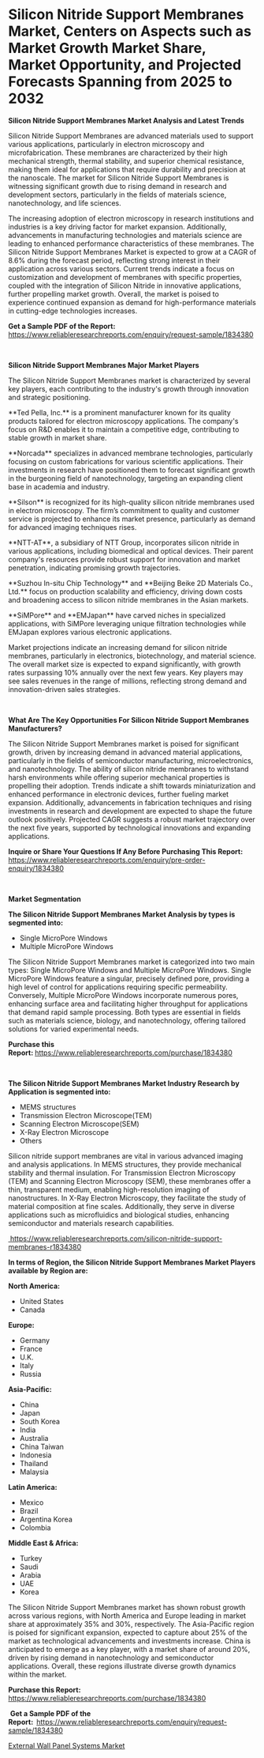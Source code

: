 <p><h1>Silicon Nitride Support Membranes Market, Centers on Aspects such as Market Growth Market Share, Market Opportunity, and Projected Forecasts Spanning from 2025 to 2032</h1></p><p><strong>Silicon Nitride Support Membranes Market Analysis and Latest Trends</strong></p>
<p><p>Silicon Nitride Support Membranes are advanced materials used to support various applications, particularly in electron microscopy and microfabrication. These membranes are characterized by their high mechanical strength, thermal stability, and superior chemical resistance, making them ideal for applications that require durability and precision at the nanoscale. The market for Silicon Nitride Support Membranes is witnessing significant growth due to rising demand in research and development sectors, particularly in the fields of materials science, nanotechnology, and life sciences.</p><p>The increasing adoption of electron microscopy in research institutions and industries is a key driving factor for market expansion. Additionally, advancements in manufacturing technologies and materials science are leading to enhanced performance characteristics of these membranes. The Silicon Nitride Support Membranes Market is expected to grow at a CAGR of 8.6% during the forecast period, reflecting strong interest in their application across various sectors. Current trends indicate a focus on customization and development of membranes with specific properties, coupled with the integration of Silicon Nitride in innovative applications, further propelling market growth. Overall, the market is poised to experience continued expansion as demand for high-performance materials in cutting-edge technologies increases.</p></p>
<p><strong>Get a Sample PDF of the Report:&nbsp;</strong> <a href="https://www.reliableresearchreports.com/enquiry/request-sample/1834380?utm_campaign=2657&utm_medium=2&utm_source=Github&utm_content=ia&utm_term=03042025&utm_id=silicon-nitride-support-membranes">https://www.reliableresearchreports.com/enquiry/request-sample/1834380</a></p>
<p>&nbsp;</p>
<p><strong>Silicon Nitride Support Membranes Major Market Players</strong></p>
<p><p>The Silicon Nitride Support Membranes market is characterized by several key players, each contributing to the industry's growth through innovation and strategic positioning.</p><p>**Ted Pella, Inc.** is a prominent manufacturer known for its quality products tailored for electron microscopy applications. The company's focus on R&D enables it to maintain a competitive edge, contributing to stable growth in market share.</p><p>**Norcada** specializes in advanced membrane technologies, particularly focusing on custom fabrications for various scientific applications. Their investments in research have positioned them to forecast significant growth in the burgeoning field of nanotechnology, targeting an expanding client base in academia and industry.</p><p>**Silson** is recognized for its high-quality silicon nitride membranes used in electron microscopy. The firm’s commitment to quality and customer service is projected to enhance its market presence, particularly as demand for advanced imaging techniques rises.</p><p>**NTT-AT**, a subsidiary of NTT Group, incorporates silicon nitride in various applications, including biomedical and optical devices. Their parent company's resources provide robust support for innovation and market penetration, indicating promising growth trajectories.</p><p>**Suzhou In-situ Chip Technology** and **Beijing Beike 2D Materials Co., Ltd.** focus on production scalability and efficiency, driving down costs and broadening access to silicon nitride membranes in the Asian markets.</p><p>**SiMPore** and **EMJapan** have carved niches in specialized applications, with SiMPore leveraging unique filtration technologies while EMJapan explores various electronic applications.</p><p>Market projections indicate an increasing demand for silicon nitride membranes, particularly in electronics, biotechnology, and material science. The overall market size is expected to expand significantly, with growth rates surpassing 10% annually over the next few years. Key players may see sales revenues in the range of millions, reflecting strong demand and innovation-driven sales strategies.</p></p>
<p>&nbsp;</p>
<p><strong>What Are The Key Opportunities For Silicon Nitride Support Membranes Manufacturers?</strong></p>
<p><p>The Silicon Nitride Support Membranes market is poised for significant growth, driven by increasing demand in advanced material applications, particularly in the fields of semiconductor manufacturing, microelectronics, and nanotechnology. The ability of silicon nitride membranes to withstand harsh environments while offering superior mechanical properties is propelling their adoption. Trends indicate a shift towards miniaturization and enhanced performance in electronic devices, further fueling market expansion. Additionally, advancements in fabrication techniques and rising investments in research and development are expected to shape the future outlook positively. Projected CAGR suggests a robust market trajectory over the next five years, supported by technological innovations and expanding applications.</p></p>
<p><strong>Inquire or Share Your Questions If Any Before Purchasing This Report:</strong> <a href="https://www.reliableresearchreports.com/enquiry/pre-order-enquiry/1834380?utm_campaign=2657&utm_medium=2&utm_source=Github&utm_content=ia&utm_term=03042025&utm_id=silicon-nitride-support-membranes">https://www.reliableresearchreports.com/enquiry/pre-order-enquiry/1834380</a></p>
<p>&nbsp;</p>
<p><strong>Market Segmentation</strong></p>
<p><strong>The Silicon Nitride Support Membranes Market Analysis by types is segmented into:</strong></p>
<p><ul><li>Single MicroPore Windows</li><li>Multiple MicroPore Windows</li></ul></p>
<p><p>The Silicon Nitride Support Membranes market is categorized into two main types: Single MicroPore Windows and Multiple MicroPore Windows. Single MicroPore Windows feature a singular, precisely defined pore, providing a high level of control for applications requiring specific permeability. Conversely, Multiple MicroPore Windows incorporate numerous pores, enhancing surface area and facilitating higher throughput for applications that demand rapid sample processing. Both types are essential in fields such as materials science, biology, and nanotechnology, offering tailored solutions for varied experimental needs.</p></p>
<p><strong>Purchase this Report:&nbsp;</strong><a href="https://www.reliableresearchreports.com/purchase/1834380?utm_campaign=2657&utm_medium=2&utm_source=Github&utm_content=ia&utm_term=03042025&utm_id=silicon-nitride-support-membranes">https://www.reliableresearchreports.com/purchase/1834380</a></p>
<p>&nbsp;</p>
<p><strong>The Silicon Nitride Support Membranes Market Industry Research by Application is segmented into:</strong></p>
<p><ul><li>MEMS structures</li><li>Transmission Electron Microscope(TEM)</li><li>Scanning Electron Microscope(SEM)</li><li>X-Ray Electron Microscope</li><li>Others</li></ul></p>
<p><p>Silicon nitride support membranes are vital in various advanced imaging and analysis applications. In MEMS structures, they provide mechanical stability and thermal insulation. For Transmission Electron Microscopy (TEM) and Scanning Electron Microscopy (SEM), these membranes offer a thin, transparent medium, enabling high-resolution imaging of nanostructures. In X-Ray Electron Microscopy, they facilitate the study of material composition at fine scales. Additionally, they serve in diverse applications such as microfluidics and biological studies, enhancing semiconductor and materials research capabilities.</p></p>
<p><a href="https://www.reliableresearchreports.com/silicon-nitride-support-membranes-r1834380?utm_campaign=2657&utm_medium=2&utm_source=Github&utm_content=ia&utm_term=03042025&utm_id=silicon-nitride-support-membranes">&nbsp;https://www.reliableresearchreports.com/silicon-nitride-support-membranes-r1834380</a></p>
<p><strong>In terms of Region, the Silicon Nitride Support Membranes Market Players available by Region are:</strong></p>
<p>
    <p> <strong> North America: </strong>
        <ul>
            <li>United States</li>
            <li>Canada</li>
        </ul>
        </p> 
    <p> <strong> Europe: </strong>
        <ul>
            <li>Germany</li>
            <li>France</li>
            <li>U.K.</li>
            <li>Italy</li>
            <li>Russia</li>
        </ul>
        </p> 
    <p> <strong> Asia-Pacific: </strong>
        <ul>
            <li>China</li>
            <li>Japan</li>
            <li>South Korea</li>
            <li>India</li>
            <li>Australia</li>
            <li>China Taiwan</li>
            <li>Indonesia</li>
            <li>Thailand</li>
            <li>Malaysia</li>
        </ul>
        </p> 
    <p> <strong> Latin America: </strong>
        <ul>
            <li>Mexico</li>
            <li>Brazil</li>
            <li>Argentina Korea</li>
            <li>Colombia</li>
        </ul>
        </p> 
    <p> <strong> Middle East & Africa: </strong>
        <ul>
            <li>Turkey</li>
            <li>Saudi</li>
            <li>Arabia</li>
            <li>UAE</li>
            <li>Korea</li>
        </ul>
    </p>
    </p>
<p><p>The Silicon Nitride Support Membranes market has shown robust growth across various regions, with North America and Europe leading in market share at approximately 35% and 30%, respectively. The Asia-Pacific region is poised for significant expansion, expected to capture about 25% of the market as technological advancements and investments increase. China is anticipated to emerge as a key player, with a market share of around 20%, driven by rising demand in nanotechnology and semiconductor applications. Overall, these regions illustrate diverse growth dynamics within the market.</p></p>
<p><strong>Purchase this Report: </strong><a href="https://www.reliableresearchreports.com/purchase/1834380?utm_campaign=2657&utm_medium=2&utm_source=Github&utm_content=ia&utm_term=03042025&utm_id=silicon-nitride-support-membranes">https://www.reliableresearchreports.com/purchase/1834380</a></p>
<p>&nbsp;<strong>Get a Sample PDF of the Report:&nbsp;&nbsp;</strong><a href="https://www.reliableresearchreports.com/enquiry/request-sample/1834380?utm_campaign=2657&utm_medium=2&utm_source=Github&utm_content=ia&utm_term=03042025&utm_id=silicon-nitride-support-membranes">https://www.reliableresearchreports.com/enquiry/request-sample/1834380</a></p>
<p><strong></strong></p>
<p><p><a href="https://github.com/waverlyam689/Market-Research-Report-List-1/blob/main/external-wall-panel-systems-market.md?utm_campaign=2657&utm_medium=2&utm_source=Github&utm_content=ia&utm_term=03042025&utm_id=silicon-nitride-support-membranes">External Wall Panel Systems Market</a></p></p>